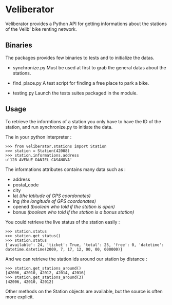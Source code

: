 Veliberator
===========

Veliberator provides a Python API for getting informations
about the stations of the Velib' bike renting network.

Binaries
--------

The packages provides few binaries to tests and to initialize the datas.

* synchronize.py
  Must be used at first to grab the general datas about the stations.

* find_place.py
  A test script for finding a free place to park a bike.

* testing.py
  Launch the tests suites packaged in the module.


Usage
-----

To retrieve the informtions of a station you only
have to have the ID of the station, and run synchronize.py
to initiate the data.

The in your python interpreter :

    >>> from veliberator.stations import Station
    >>> station = Station(42008)
    >>> station.informations.address
    u'128 AVENUE DANIEL CASANOVA'

The informations attributes contains many data such as :

* address
* postal_code
* city
* lat *(the latitude of GPS coordonates)*
* lng *(the longitude of GPS coordonates)*
* opened *(boolean who told if the station is open)*
* bonus *(boolean who told if the station is a bonus station)*

You could retrieve the live status of the station easily :

    >>> station.status
    >>> station.get_status()
    >>> station.status
    {'available': 24, 'ticket': True, 'total': 25, 'free': 0, 'datetime': datetime.datetime(2009, 7, 17, 12, 00, 00, 000000)}
  
And we can retrieve the station ids around our station by distance :

    >>> station.get_stations_around()
    [42006, 42010, 42012, 42014, 42016]
    >>> station.get_stations_around(3)
    [42006, 42010, 42012]

Other methods on the Station objects are available, but the source is often more explicit.

